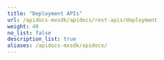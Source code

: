 ```yaml
---
title: "Deployment APIs"
url: /apidocs-mxsdk/apidocs/rest-apis/deployment
weight: 40
no_list: false 
description_list: true
aliases: /apidocs-mxsdk/apidocs/
---
```


